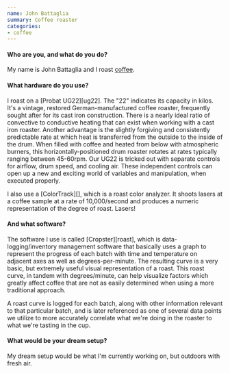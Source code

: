 ```yaml
---
name: John Battaglia
summary: Coffee roaster
categories:
- coffee
---
```


#### Who are you, and what do you do?

My name is John Battaglia and I roast [coffee](http://www.ritualroasters.com/ "A coffee roaster in San Francisco.").

#### What hardware do you use?

I roast on a [Probat UG22][ug22]. The "22" indicates its capacity in kilos. It's a vintage, restored German-manufactured coffee roaster, frequently sought after for its cast iron construction. There is a nearly ideal ratio of convective to conductive heating that can exist when working with a cast iron roaster. Another advantage is the slightly forgiving and consistently predictable rate at which heat is transferred from the outside to the inside of the drum. When filled with coffee and heated from below with atmospheric burners, this horizontally-positioned drum roaster rotates at rates typically ranging between 45-60rpm. Our UG22 is tricked out with separate controls for airflow, drum speed, and cooling air. These independent controls can open up a new and exciting world of variables and manipulation, when executed properly.

I also use a [ColorTrack][], which is a roast color analyzer. It shoots lasers at a coffee sample at a rate of 10,000/second and produces a numeric representation of the degree of roast. Lasers!

#### And what software?

The software I use is called [Cropster][roast], which is data-logging/inventory management software that basically uses a graph to represent the progress of each batch with time and temperature on adjacent axes as well as degrees-per-minute. The resulting curve is a very basic, but extremely useful visual representation of a roast. This roast curve, in tandem with degrees/minute, can help visualize factors which greatly affect coffee that are not as easily determined when using a more traditional approach.

A roast curve is logged for each batch, along with other information relevant to that particular batch, and is later referenced as one of several data points we utilize to more accurately correlate what we're doing in the roaster to what we're tasting in the cup.

#### What would be your dream setup?

My dream setup would be what I'm currently working on, but outdoors with fresh air.